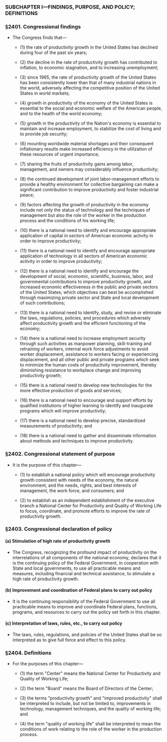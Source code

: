 ### SUBCHAPTER I—FINDINGS, PURPOSE, AND POLICY; DEFINITIONS

### §2401. Congressional findings
* The Congress finds that—

  * (1) the rate of productivity growth in the United States has declined during four of the past six years;

  * (2) the decline in the rate of productivity growth has contributed to inflation, to economic stagnation, and to increasing unemployment;

  * (3) since 1965, the rate of productivity growth of the United States has been consistently lower than that of many industrial nations in the world, adversely affecting the competitive position of the United States in world markets;

  * (4) growth in productivity of the economy of the United States is essential to the social and economic welfare of the American people, and to the health of the world economy;

  * (5) growth in the productivity of the Nation's economy is essential to maintain and increase employment, to stabilize the cost of living and to provide job security;

  * (6) mounting worldwide material shortages and their consequent inflationary results make increased efficiency in the utilization of these resources of urgent importance;

  * (7) sharing the fruits of productivity gains among labor, management, and owners may considerably influence productivity;

  * (8) the continued development of joint labor-management efforts to provide a healthy environment for collective bargaining can make a significant contribution to improve productivity and foster industrial peace;

  * (9) factors affecting the growth of productivity in the economy include not only the status of technology and the techniques of management but also the role of the worker in the production process and the conditions of his working life;

  * (10) there is a national need to identify and encourage appropriate application of capital in sectors of American economic activity in order to improve productivity;

  * (11) there is a national need to identify and encourage appropriate application of technology in all sectors of American economic activity in order to improve productivity;

  * (12) there is a national need to identify and encourage the development of social, economic, scientific, business, labor, and governmental contributions to improve productivity growth, and increased economic effectiveness in the public and private sectors of the United States; which objectives can best be accomplished through maximizing private sector and State and local development of such contributions;

  * (13) there is a national need to identify, study, and revise or eliminate the laws, regulations, policies, and procedures which adversely affect productivity growth and the efficient functioning of the economy;

  * (14) there is a national need to increase employment security through such activities as manpower planning, skill-training and retraining of workers, internal work force adjustments to avoid worker displacement, assistance to workers facing or experiencing displacement, and all other public and private programs which seek to minimize the human costs of productivity improvement, thereby diminishing resistance to workplace change and improving productivity growth;

  * (15) there is a national need to develop new technologies for the more effective production of goods and services;

  * (16) there is a national need to encourage and support efforts by qualified institutions of higher learning to identify and inaugurate programs which will improve productivity;

  * (17) there is a national need to develop precise, standardized measurements of productivity; and

  * (18) there is a national need to gather and disseminate information about methods and techniques to improve productivity.

### §2402. Congressional statement of purpose
* It is the purpose of this chapter—

  * (1) to establish a national policy which will encourage productivity growth consistent with needs of the economy, the natural environment, and the needs, rights, and best interests of management, the work force, and consumers; and

  * (2) to establish as an independent establishment of the executive branch a National Center for Productivity and Quality of Working Life to focus, coordinate, and promote efforts to improve the rate of productivity growth.

### §2403. Congressional declaration of policy
#### (a) Stimulation of high rate of productivity growth
* The Congress, recognizing the profound impact of productivity on the interrelations of all components of the national economy, declares that it is the continuing policy of the Federal Government, in cooperation with State and local governments, to use all practicable means and measures, including financial and technical assistance, to stimulate a high rate of productivity growth.

#### (b) Improvement and coordination of Federal plans to carry out policy
* It is the continuing responsibility of the Federal Government to use all practicable means to improve and coordinate Federal plans, functions, programs, and resources to carry out the policy set forth in this chapter.

#### (c) Interpretation of laws, rules, etc., to carry out policy
* The laws, rules, regulations, and policies of the United States shall be so interpreted as to give full force and effect to this policy.

### §2404. Definitions
* For the purposes of this chapter—

  * (1) the term "Center" means the National Center for Productivity and Quality of Working Life;

  * (2) the term "Board" means the Board of Directors of the Center;

  * (3) the terms "productivity growth" and "improved productivity" shall be interpreted to include, but not be limited to, improvements in technology, management techniques, and the quality of working life; and

  * (4) the term "quality of working life" shall be interpreted to mean the conditions of work relating to the role of the worker in the production process.
